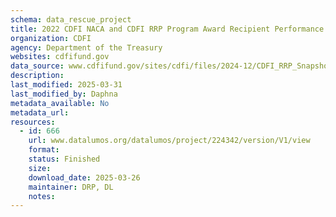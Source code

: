 ```yaml
---
schema: data_rescue_project 
title: 2022 CDFI NACA and CDFI RRP Program Award Recipient Performance Data Snapshot
organization: CDFI
agency: Department of the Treasury
websites: cdfifund.gov
data_source: www.cdfifund.gov/sites/cdfi/files/2024-12/CDFI_RRP_Snapshot_FY22_Final.pdf
description: 
last_modified: 2025-03-31
last_modified_by: Daphna
metadata_available: No
metadata_url: 
resources:
  - id: 666
    url: www.datalumos.org/datalumos/project/224342/version/V1/view
    format: 
    status: Finished
    size: 
    download_date: 2025-03-26
    maintainer: DRP, DL
    notes: 
---
```

